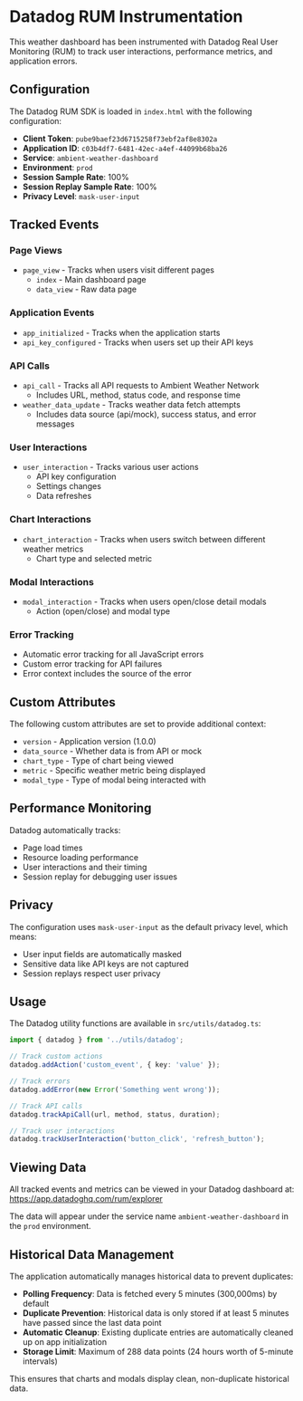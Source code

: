 # Datadog RUM Instrumentation

This weather dashboard has been instrumented with Datadog Real User Monitoring (RUM) to track user interactions, performance metrics, and application errors.

## Configuration

The Datadog RUM SDK is loaded in `index.html` with the following configuration:

- **Client Token**: `pube9baef23d6715258f73ebf2af8e8302a`
- **Application ID**: `c03b4df7-6481-42ec-a4ef-44099b68ba26`
- **Service**: `ambient-weather-dashboard`
- **Environment**: `prod`
- **Session Sample Rate**: 100%
- **Session Replay Sample Rate**: 100%
- **Privacy Level**: `mask-user-input`

## Tracked Events

### Page Views
- `page_view` - Tracks when users visit different pages
  - `index` - Main dashboard page
  - `data_view` - Raw data page

### Application Events
- `app_initialized` - Tracks when the application starts
- `api_key_configured` - Tracks when users set up their API keys

### API Calls
- `api_call` - Tracks all API requests to Ambient Weather Network
  - Includes URL, method, status code, and response time
- `weather_data_update` - Tracks weather data fetch attempts
  - Includes data source (api/mock), success status, and error messages

### User Interactions
- `user_interaction` - Tracks various user actions
  - API key configuration
  - Settings changes
  - Data refreshes

### Chart Interactions
- `chart_interaction` - Tracks when users switch between different weather metrics
  - Chart type and selected metric

### Modal Interactions
- `modal_interaction` - Tracks when users open/close detail modals
  - Action (open/close) and modal type

### Error Tracking
- Automatic error tracking for all JavaScript errors
- Custom error tracking for API failures
- Error context includes the source of the error

## Custom Attributes

The following custom attributes are set to provide additional context:

- `version` - Application version (1.0.0)
- `data_source` - Whether data is from API or mock
- `chart_type` - Type of chart being viewed
- `metric` - Specific weather metric being displayed
- `modal_type` - Type of modal being interacted with

## Performance Monitoring

Datadog automatically tracks:
- Page load times
- Resource loading performance
- User interactions and their timing
- Session replay for debugging user issues

## Privacy

The configuration uses `mask-user-input` as the default privacy level, which means:
- User input fields are automatically masked
- Sensitive data like API keys are not captured
- Session replays respect user privacy

## Usage

The Datadog utility functions are available in `src/utils/datadog.ts`:

```typescript
import { datadog } from '../utils/datadog';

// Track custom actions
datadog.addAction('custom_event', { key: 'value' });

// Track errors
datadog.addError(new Error('Something went wrong'));

// Track API calls
datadog.trackApiCall(url, method, status, duration);

// Track user interactions
datadog.trackUserInteraction('button_click', 'refresh_button');
```

## Viewing Data

All tracked events and metrics can be viewed in your Datadog dashboard at:
https://app.datadoghq.com/rum/explorer

The data will appear under the service name `ambient-weather-dashboard` in the `prod` environment.

## Historical Data Management

The application automatically manages historical data to prevent duplicates:

- **Polling Frequency**: Data is fetched every 5 minutes (300,000ms) by default
- **Duplicate Prevention**: Historical data is only stored if at least 5 minutes have passed since the last data point
- **Automatic Cleanup**: Existing duplicate entries are automatically cleaned up on app initialization
- **Storage Limit**: Maximum of 288 data points (24 hours worth of 5-minute intervals)

This ensures that charts and modals display clean, non-duplicate historical data. 